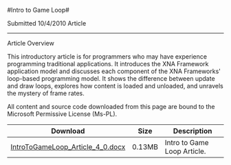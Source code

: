 #Intro to Game Loop#

Submitted
10/4/2010
Article

---

Article Overview

This introductory article is for programmers who may have experience programming traditional applications. It introduces the XNA Framework application model and discusses each component of the XNA Frameworks' loop-based programming model. It shows the difference between update and draw loops, explores how content is loaded and unloaded, and unravels the mystery of frame rates.

All content and source code downloaded from this page are bound to the Microsoft Permissive License (Ms-PL).



Download | Size | Description
---|---|---|
[IntroToGameLoop_Article_4_0.docx](https://github.com/simondarksidej/XNAGameStudio/blob/master/Documents/IntroToGameLoop_Article_4_0.docx?raw=true) | 0.13MB | Intro to Game Loop Article. 